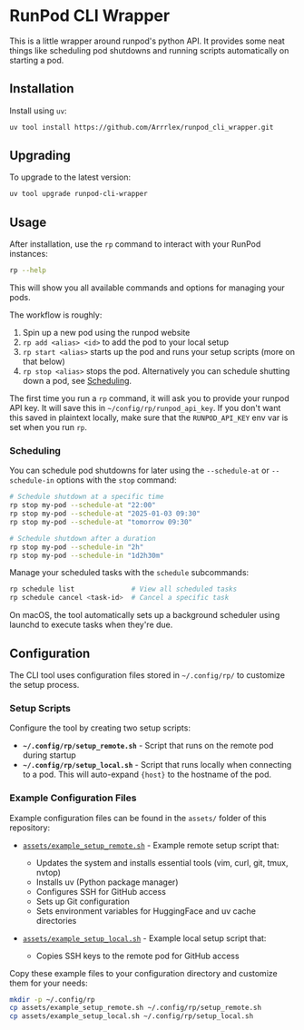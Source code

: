 # RunPod CLI Wrapper

This is a little wrapper around runpod's python API. It provides some neat things like scheduling pod shutdowns and running scripts automatically on starting a pod.

## Installation

Install using `uv`:

```bash
uv tool install https://github.com/Arrrlex/runpod_cli_wrapper.git
```

## Upgrading

To upgrade to the latest version:

```bash
uv tool upgrade runpod-cli-wrapper
```

## Usage

After installation, use the `rp` command to interact with your RunPod instances:

```bash
rp --help
```

This will show you all available commands and options for managing your pods.

The workflow is roughly:

1. Spin up a new pod using the runpod website
2. `rp add <alias> <id>` to add the pod to your local setup
3. `rp start <alias>` starts up the pod and runs your setup scripts (more on that below)
4. `rp stop <alias>` stops the pod. Alternatively you can schedule shutting down a pod, see [Scheduling](#scheduling).

The first time you run a `rp` command, it will ask you to provide your runpod API key. It will save this in `~/config/rp/runpod_api_key`. If you don't want this saved in plaintext locally, make sure that the `RUNPOD_API_KEY` env var is set when you run `rp`.

### Scheduling

You can schedule pod shutdowns for later using the `--schedule-at` or `--schedule-in` options with the `stop` command:

```bash
# Schedule shutdown at a specific time
rp stop my-pod --schedule-at "22:00"
rp stop my-pod --schedule-at "2025-01-03 09:30"
rp stop my-pod --schedule-at "tomorrow 09:30"

# Schedule shutdown after a duration
rp stop my-pod --schedule-in "2h"
rp stop my-pod --schedule-in "1d2h30m"
```

Manage your scheduled tasks with the `schedule` subcommands:

```bash
rp schedule list              # View all scheduled tasks
rp schedule cancel <task-id>  # Cancel a specific task
```

On macOS, the tool automatically sets up a background scheduler using launchd to execute tasks when they're due.

## Configuration

The CLI tool uses configuration files stored in `~/.config/rp/` to customize the setup process.

### Setup Scripts

Configure the tool by creating two setup scripts:

- **`~/.config/rp/setup_remote.sh`** - Script that runs on the remote pod during startup
- **`~/.config/rp/setup_local.sh`** - Script that runs locally when connecting to a pod. This will auto-expand `{host}` to the hostname of the pod.

### Example Configuration Files

Example configuration files can be found in the `assets/` folder of this repository:

- [`assets/example_setup_remote.sh`](assets/example_setup_remote.sh) - Example remote setup script that:
  - Updates the system and installs essential tools (vim, curl, git, tmux, nvtop)
  - Installs uv (Python package manager)
  - Configures SSH for GitHub access
  - Sets up Git configuration
  - Sets environment variables for HuggingFace and uv cache directories

- [`assets/example_setup_local.sh`](assets/example_setup_local.sh) - Example local setup script that:
  - Copies SSH keys to the remote pod for GitHub access

Copy these example files to your configuration directory and customize them for your needs:

```bash
mkdir -p ~/.config/rp
cp assets/example_setup_remote.sh ~/.config/rp/setup_remote.sh
cp assets/example_setup_local.sh ~/.config/rp/setup_local.sh
```
